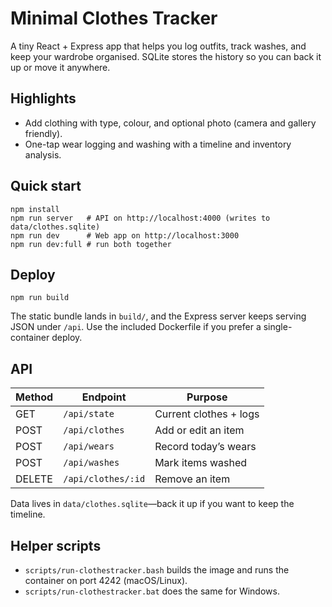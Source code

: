 Minimal Clothes Tracker
=======================

A tiny React + Express app that helps you log outfits, track washes, and keep your wardrobe organised. SQLite stores the history so you can back it up or move it anywhere.

Highlights
----------
- Add clothing with type, colour, and optional photo (camera and gallery friendly).
- One-tap wear logging and washing with a timeline and inventory analysis.

Quick start
-----------
```
npm install
npm run server   # API on http://localhost:4000 (writes to data/clothes.sqlite)
npm run dev      # Web app on http://localhost:3000
npm run dev:full # run both together
```

Deploy
------
```
npm run build
```
The static bundle lands in `build/`, and the Express server keeps serving JSON under `/api`. Use the included Dockerfile if you prefer a single-container deploy.

API
---
| Method | Endpoint           | Purpose                |
| ------ | ------------------ | ---------------------- |
| GET    | `/api/state`       | Current clothes + logs |
| POST   | `/api/clothes`     | Add or edit an item    |
| POST   | `/api/wears`       | Record today’s wears   |
| POST   | `/api/washes`      | Mark items washed      |
| DELETE | `/api/clothes/:id` | Remove an item         |

Data lives in `data/clothes.sqlite`—back it up if you want to keep the timeline.

Helper scripts
--------------
- `scripts/run-clothestracker.bash` builds the image and runs the container on port 4242 (macOS/Linux).
- `scripts/run-clothestracker.bat` does the same for Windows.